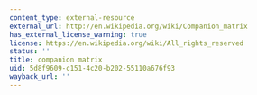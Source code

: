 ```yaml
---
content_type: external-resource
external_url: http://en.wikipedia.org/wiki/Companion_matrix
has_external_license_warning: true
license: https://en.wikipedia.org/wiki/All_rights_reserved
status: ''
title: companion matrix
uid: 5d8f9609-c151-4c20-b202-55110a676f93
wayback_url: ''
---
```

